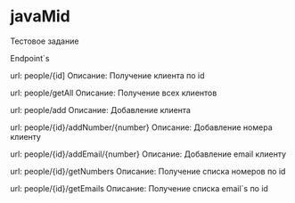 # javaMid
Тестовое задание

Endpoint`s

url: people/{id]
Описание: Получение клиента по id

url: people/getAll
Описание: Получение всех клиентов

url: people/add
Описание: Добавление клиента

url: people/{id}/addNumber/{number}
Описание: Добавление номера клиенту

url: people/{id}/addEmail/{number}
Описание: Добавление email клиенту

url: people/{id}/getNumbers
Описание: Получение списка номеров по id

url: people/{id}/getEmails
Описание: Получение списка email`s по id

